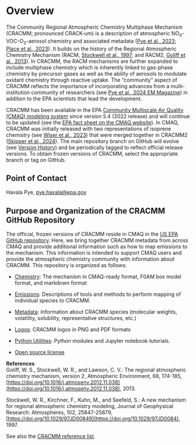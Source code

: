 # Overview

The Community Regional Atmospheric Chemistry Multiphase Mechanism (CRACMM; pronounced CRACK-um) is a description of atmospheric NO<sub>X</sub>-VOC-O<sub>3</sub>-aerosol chemistry and associated metadata ([Pye et al., 2023](https://doi.org/10.5194/acp-23-5043-2023); [Place et al., 2023](https://doi.org/10.5194/acp-23-9173-2023)). It builds on the history of the Regional Atmospheric Chemistry Mechanism (RACM, [Stockwell et al., 1997](https://doi.org/10.1029/97JD00849); and RACM2, [Goliff et al., 2013](https://doi.org/10.1016/j.atmosenv.2012.11.038)). In CRACMM, the RACM mechanisms are further expanded to include multiphase chemistry which is inherently linked to gas-phase chemistry by precursor gases as well as the ability of aerosols to modulate oxidant chemistry through reactive uptake. The “community” aspect of CRACMM reflects the importance of incorporating advances from a multi-institution community of researchers (see [Pye et al., 2024 EM Magazine](https://www.epa.gov/system/files/documents/2024-05/cmaq_pye_em-magazine_original_508-compliant.pdf)) in addition to the EPA scientists that lead the development. 

CRACMM has been available in the EPA [Community Multiscale Air Quality (CMAQ) modeling system](https://github.com/USEPA/CMAQ) since version 5.4 (2022 release) and will continue to be updated (see the [EPA fact sheet on the CMAQ website](https://www.epa.gov/cmaq/cracmm)). In CMAQ, CRACMM was initially released with two representations of isoprene chemistry (see [Wiser et al., 2023](https://doi.org/10.5194/gmd-16-1801-2023)) that were merged together in CRACMM2 ([Skipper et al., 2024](https://doi.org/10.5194/acp-24-12903-2024)). The main repository branch on GitHub will evolve (see [Version History](additional_info.md#version-history)) and be periodically tagged to reflect official release versions. To obtain frozen versions of CRACMM, select the appropriate branch or tag on GitHub. 

## Point of Contact
Havala Pye, pye.havala@epa.gov

## Purpose and Organization of the CRACMM GitHub Repository

The official, frozen versions of CRACMM reside in CMAQ in the [US EPA GitHub repository](https://github.com/USEPA/CMAQ). Here, we bring together CRACMM metadata from across CMAQ and provide additional information such as how to map emissions to the mechanism. This information is intended to support CMAQ users and provide the atmospheric chemistry community with information about CRACMM. This repository is organized as follows:
* [Chemistry](chemistry/README.md): The mechanism in CMAQ-ready format, F0AM box model format, and markdown format
* [Emissions](emissions/README.md): Descriptions of tools and methods to perform mapping of individual species to CRACMM.
* [Metadata](metadata/README.md): Information about CRACMM species (molecular weights, volatility, solubility, representative structures, etc.)
* [Logos](logos/logos.md): CRACMM logos in PNG and PDF formats
* [Python Utilities](utilities/README.md): Python modules and Jupyter notebook tutorials.

* [Open source license](license.md)

**References**  
Goliff, W. S., Stockwell, W. R., and Lawson, C. V.: The regional atmospheric chemistry mechanism, version 2, Atmospheric Environment, 68, 174-185, [https://doi.org/10.1016/j.atmosenv.2012.11.038](https://doi.org/10.1016/j.atmosenv.2012.11.038), 2013.

Stockwell, W. R., Kirchner, F., Kuhn, M., and Seefeld, S.: A new mechanism for regional atmospheric chemistry modeling, Journal of Geophysical Research: Atmospheres, 102, 25847-25879, [https://doi.org/10.1029/97JD00849](https://doi.org/10.1029/97JD0084), 1997.


See also the [CRACMM reference list](../additional_info.md#references).



























